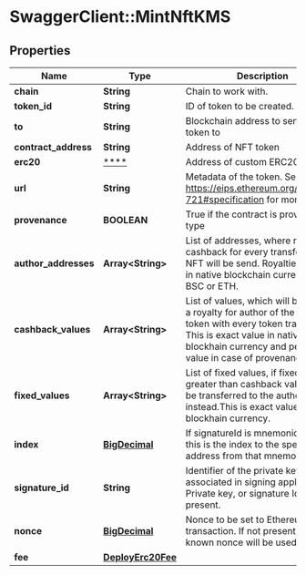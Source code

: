 # SwaggerClient::MintNftKMS

## Properties
Name | Type | Description | Notes
------------ | ------------- | ------------- | -------------
**chain** | **String** | Chain to work with. | 
**token_id** | **String** | ID of token to be created. | 
**to** | **String** | Blockchain address to send NFT token to | 
**contract_address** | **String** | Address of NFT token | 
**erc20** | [****](.md) | Address of custom ERC20 token | [optional] 
**url** | **String** | Metadata of the token. See https://eips.ethereum.org/EIPS/eip-721#specification for more details. | 
**provenance** | **BOOLEAN** | True if the contract is provenance type | [optional] 
**author_addresses** | **Array&lt;String&gt;** | List of addresses, where royalty cashback for every transfer of this NFT will be send. Royalties are paid in native blockchain currency, like BSC or ETH. | [optional] 
**cashback_values** | **Array&lt;String&gt;** | List of values, which will be paid as a royalty for author of the NFT token with every token transfer. This is exact value in native blockhain currency and percentage value in case of provenance | [optional] 
**fixed_values** | **Array&lt;String&gt;** | List of fixed values, if fixed value is greater than cashback value, it will be transferred to the authors instead.This is exact value in native blockhain currency. | [optional] 
**index** | [**BigDecimal**](BigDecimal.md) | If signatureId is mnemonic-based, this is the index to the specific address from that mnemonic. | [optional] 
**signature_id** | **String** | Identifier of the private key associated in signing application. Private key, or signature Id must be present. | 
**nonce** | [**BigDecimal**](BigDecimal.md) | Nonce to be set to Ethereum transaction. If not present, last known nonce will be used. | [optional] 
**fee** | [**DeployErc20Fee**](DeployErc20Fee.md) |  | [optional] 

